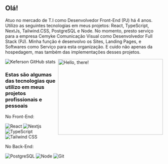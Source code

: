 ## Olá! 
Atuo no mercado de T.I como Desenvolvedor Front-End (PJ) há 4 anos. Utilizo as seguintes tecnologias em meus projetos: React, TypeScript, NextJs, Tailwind.CSS, PostgreSQL e Node. No momento, presto serviço para a empresa Cemyke Comunicação Visual como Desenvolvedor Full Stack (PJ). Minha função é desenvolvo os Sites, Landing Pages, e Softwares como Serviço para esta organização. E cuido não apenas da hospedagem, mas também das implementações desses projetos.

<a href="#">
<img src="https://media1.tenor.com/images/a7bd6b94430c1e66148d580209e377c5/tenor.gif?itemid=5043108" title="hello" width="335" height="243" align="right" alt="Hello, there!">
</a>

![Keferson GitHub stats](https://github-readme-stats.vercel.app/api?username=keferson-github&show_icons=true&theme=tokyonight)


### Estas são algumas das tecnologias que utilizo em meus projetos profissionais e pessoais

No Front-End:

![React](https://img.shields.io/badge/-React-232323?style=flat&labelColor=61DAFB&logo=react&logoColor=000000)
![Nextjs](https://img.shields.io/badge/NextJs-000000?style=flat&logo=next.js&logoColor=white)
![TypeScript](https://img.shields.io/badge/-TypeScript-232323?style=flat&labelColor=000000&logo=typescript&logoColor=007acc)
![Tailwind CSS](https://img.shields.io/badge/-Tailwindcss-232323?style=flat&labelColor=7952B3&logo=tailwindcss&logoColor=ffffff)

No Back-End:

![PostgreSQL](https://img.shields.io/badge/PostgreSQL-007bff?style=flat&logo=postgresql&logoColor=ffffff)
![Node](https://img.shields.io/badge/-Node-232323?style=flat&labelColor=000000&logo=nodedotjs&logoColor=339933)
![Git](https://img.shields.io/badge/-Git-F05032?style=flat-square&labelColor=F05032&logo=git&logoColor=ffffff)

<!-- And in general:
![Git](https://img.shields.io/badge/-Git-F05032?style=flat-square&labelColor=F05032&logo=git&logoColor=ffffff)
![Linux](https://img.shields.io/badge/-Linux-FCC624?style=flat-square&labelColor=FCC624&logo=linux&logoColor=000000)
![GIMP](https://img.shields.io/badge/-GIMP-5C5543?style=flat-square&labelColor=5C5543&logo=gimp&logoColor=ffffff)
